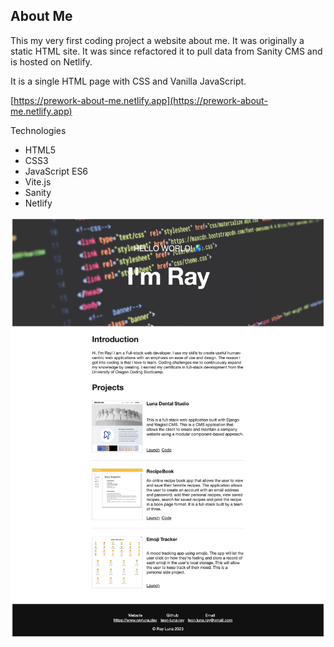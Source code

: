 ## About Me
This my very first coding project a website about me. It was originally a static HTML site.
It was since refactored it to pull data from Sanity CMS and is hosted on Netlify.

It is a single HTML page with CSS and Vanilla JavaScript.

[https://prework-about-me.netlify.app](https://prework-about-me.netlify.app)

Technologies
- HTML5
- CSS3
- JavaScript ES6
- Vite.js
- Sanity
- Netlify

![Screenshot](./public/img/pwam-screenshot.png)